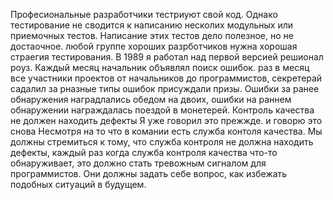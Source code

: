 Професиональные разработчики тестриуют свой код. Однако тестирование не сводится к написанию несколих модульных или приемочных тестов. Написание этих тестов дело полезное, но не достаочное. любой группе хороших  разрботчиков нужна хорошая страегия тестирования. В 1989 я работал над первой версией решионал роуз. Каждый месяц начальник объявлял поиск ошибок. раз в месяц все участники проектов от начальников до программистов, секретерай садалил за рназные типы ошибок присуждали призы. Ошибки за ранее обнаружения наградлались обедом на двоих, ошибки на раннем обнаружении награждалась поездой в монетерей. Контроль качества не должен находить дефекты  Я уже говорил это прежжде. и говорю это снова  Несмотря на то что в комании есть служба контоля качества. Мы должны стремиться к тому, что служба контроля не должна находить дефекты, каждый раз когда служба контроля качества что-то обнаруживает, это должно стать тревожным сигналом для программистов. Они должны задать себе вопрос, как избежать подобных ситуаций в будущем. 